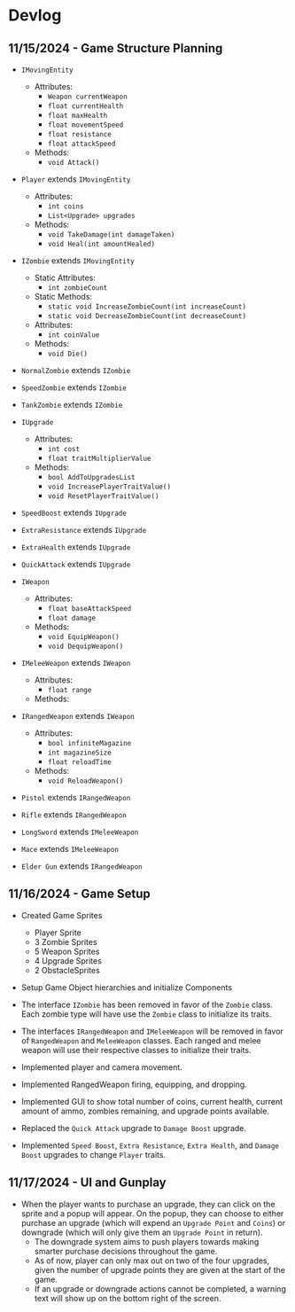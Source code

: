 # Devlog

## 11/15/2024 - Game Structure Planning
- `IMovingEntity`
    - Attributes:
        - `Weapon currentWeapon`
        - `float currentHealth`
        - `float maxHealth`
        - `float movementSpeed`
        - `float resistance`
        - `float attackSpeed`
    - Methods:
        - `void Attack()`

- `Player` extends `IMovingEntity`
    - Attributes:
        - `int coins`
        - `List<Upgrade> upgrades`
    - Methods:
        - `void TakeDamage(int damageTaken)`
        - `void Heal(int amountHealed)`

- `IZombie` extends `IMovingEntity`
    - Static Attributes:
        - `int zombieCount`
    - Static Methods:
        - `static void IncreaseZombieCount(int increaseCount)`
        - `static void DecreaseZombieCount(int decreaseCount)`
    - Attributes:
        - `int coinValue`
    - Methods:
        - `void Die()`

- `NormalZombie` extends `IZombie`
- `SpeedZombie` extends `IZombie`
- `TankZombie` extends `IZombie`

- `IUpgrade`
    - Attributes:
        - `int cost`
        - `float traitMultiplierValue`
    - Methods:
        - `bool AddToUpgradesList`
        - `void IncreasePlayerTraitValue()`
        - `void ResetPlayerTraitValue()`

- `SpeedBoost` extends `IUpgrade`
- `ExtraResistance` extends `IUpgrade`
- `ExtraHealth` extends `IUpgrade`
- `QuickAttack` extends `IUpgrade`

- `IWeapon`
    - Attributes:
        - `float baseAttackSpeed`
        - `float damage`
    - Methods:
        - `void EquipWeapon()`
        - `void DequipWeapon()`

- `IMeleeWeapon` extends `IWeapon`
    - Attributes:
        - `float range`
    - Methods:

- `IRangedWeapon` extends `IWeapon`
    - Attributes:
        - `bool infiniteMagazine`
        - `int magazineSize`
        - `float reloadTime`
    - Methods:
        - `void ReloadWeapon()`

- `Pistol` extends `IRangedWeapon`
- `Rifle` extends `IRangedWeapon`
- `LongSword` extends `IMeleeWeapon`
- `Mace` extends `IMeleeWeapon`
- `Elder Gun` extends `IRangedWeapon`

## 11/16/2024 - Game Setup
- Created Game Sprites
    - Player Sprite
    - 3 Zombie Sprites
    - 5 Weapon Sprites
    - 4 Upgrade Sprites
    - 2 ObstacleSprites

- Setup Game Object hierarchies and initialize Components

- The interface `IZombie` has been removed in favor of the `Zombie` class. Each zombie type
will have use the `Zombie` class to initialize its traits.

- The interfaces `IRangedWeapon` and `IMeleeWeapon` will be removed in favor of `RangedWeapon` and `MeleeWeapon` classes.
Each ranged and melee weapon will use their respective classes to initialize their traits.

- Implemented player and camera movement.

- Implemented RangedWeapon firing, equipping, and dropping.

- Implemented GUI to show total number of coins, current health, current amount of ammo, zombies remaining, and upgrade points available.

- Replaced the `Quick Attack` upgrade to `Damage Boost` upgrade.

- Implemented `Speed Boost`, `Extra Resistance`, `Extra Health`, and `Damage Boost` upgrades to change `Player` traits.

## 11/17/2024 - UI and Gunplay
- When the player wants to purchase an upgrade, they can click on the sprite and a popup will appear.
On the popup, they can choose to either purchase an upgrade (which will expend an `Upgrade Point` and `Coins`) or
downgrade (which will only give them an `Upgrade Point` in return).
    - The downgrade system aims to push players towards making smarter purchase decisions throughout the game.
    - As of now, player can only max out on two of the four upgrades, given the number of upgrade points they are given 
    at the start of the game.
    - If an upgrade or downgrade actions cannot be completed, a warning text will show up on the bottom right of the screen.